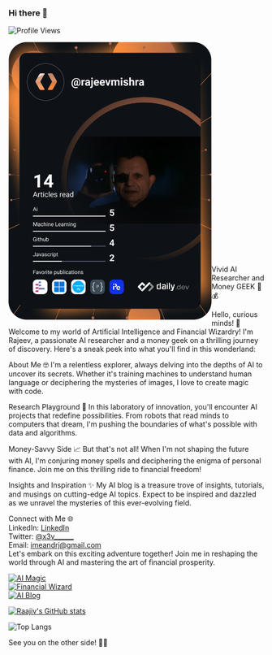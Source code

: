 ### Hi there 👋

<!--
**raaj1v/raaj1v** is a ✨ _special_ ✨ repository because its `README.md` (this file) appears on your GitHub profile.

Here are some ideas to get you started:

- 🔭 I’m currently working on ...
- 🌱 I’m currently learning ...
- 👯 I’m looking to collaborate on ...
- 🤔 I’m looking for help with ...
- 💬 Ask me about ...
- 📫 How to reach me: ...
- 😄 Pronouns: ...
- ⚡ Fun fact: ...
-->

![Profile Views](https://komarev.com/ghpvc/?username=raaj1v)

<a href="https://letmegooglethat.com/?q=Rajeev+Mishra+raaj1v"><img src="https://github.com/raaj1v/raaj1v/blob/main/devcard.svg" width="400" alt="R4j1v's Dev Card" align = "left"/></a><br>
<br>
<br>

<br><br><br><br><br><br><br><br><br><br><br><br><br><br><br><br><br><br><br><br>
<br>
<br>
Vivid AI Researcher and Money GEEK 🚀💰

Hello, curious minds! 👋
Welcome to my world of Artificial Intelligence and Financial Wizardry! I'm Rajeev, a passionate AI researcher and a money geek on a thrilling journey of discovery. Here's a sneak peek into what you'll find in this wonderland:

About Me 🤓
I'm a relentless explorer, always delving into the depths of AI to uncover its secrets. Whether it's training machines to understand human language or deciphering the mysteries of images, I love to create magic with code.

Research Playground 🧠
In this laboratory of innovation, you'll encounter AI projects that redefine possibilities. From robots that read minds to computers that dream, I'm pushing the boundaries of what's possible with data and algorithms.

Money-Savvy Side 📈
But that's not all! When I'm not shaping the future with AI, I'm conjuring money spells and deciphering the enigma of personal finance. Join me on this thrilling ride to financial freedom!

Insights and Inspiration ✨
My AI blog is a treasure trove of insights, tutorials, and musings on cutting-edge AI topics. Expect to be inspired and dazzled as we unravel the mysteries of this ever-evolving field.

Connect with Me 🌐 <br>
LinkedIn: <a href = "https://in.linkedin.com/raaj1v"> LinkedIn</a> <br>
Twitter: <a href = "https://x.com/x3v______"> @x3v______</a><br>
Email: imeandrj@gmail.com<br>
Let's embark on this exciting adventure together! Join me in reshaping the world through AI and mastering the art of financial prosperity.

[![AI Magic](https://img.shields.io/badge/AI-Magic-orange)](link-to-ai-magic) <br>
[![Financial Wizard](https://img.shields.io/badge/Financial-Wizard-blue)](link-to-financial-wizard)<br>
[![AI Blog](https://img.shields.io/badge/AI%20Blog-Insights-lightgrey)](link-to-ai-blog) <br>


[![Raajiv's GitHub stats](https://github-readme-stats.vercel.app/api?username=raaj1v)](https://github.com/raaj1v/github-readme-stats)


![Top Langs](https://github-readme-stats.vercel.app/api/top-langs/?username=raaj1v&hide_progress=false&layout=donut)




See you on the other side! 🌟💡
